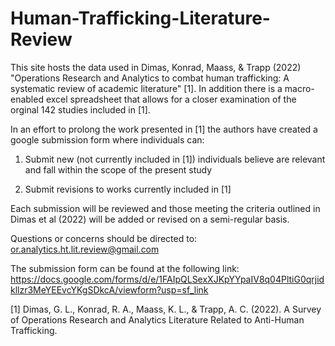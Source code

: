 # Human-Trafficking-Literature-Review

This site hosts the data used in Dimas, Konrad, Maass, & Trapp (2022) "Operations Research and Analytics to combat human trafficking: A  systematic review of academic literature" [1]. In addition there is a macro-enabled excel spreadsheet that allows for a closer examination of the orginal 142 studies included in [1]. 

In an effort to prolong the work presented in [1] the authors have created a google submission form where individuals can: 

1) Submit new (not currently included in [1]) individuals believe are relevant and fall within the scope of the present study

2) Submit revisions to works currently included in [1]

Each submission will be reviewed and those meeting the criteria outlined in Dimas et al (2022) will be added or revised on a semi-regular basis.

Questions or concerns should be directed to: or.analytics.ht.lit.review@gmail.com 

The submission form can be found at the following link: https://docs.google.com/forms/d/e/1FAIpQLSexXJKpYYpaIV8q04PltiG0qrjidkllzr3MeYEEvcYKgSDkcA/viewform?usp=sf_link  

[1] Dimas, G. L., Konrad, R. A., Maass, K. L., & Trapp, A. C. (2022). A Survey of Operations Research and Analytics Literature Related to Anti-Human Trafficking. 
